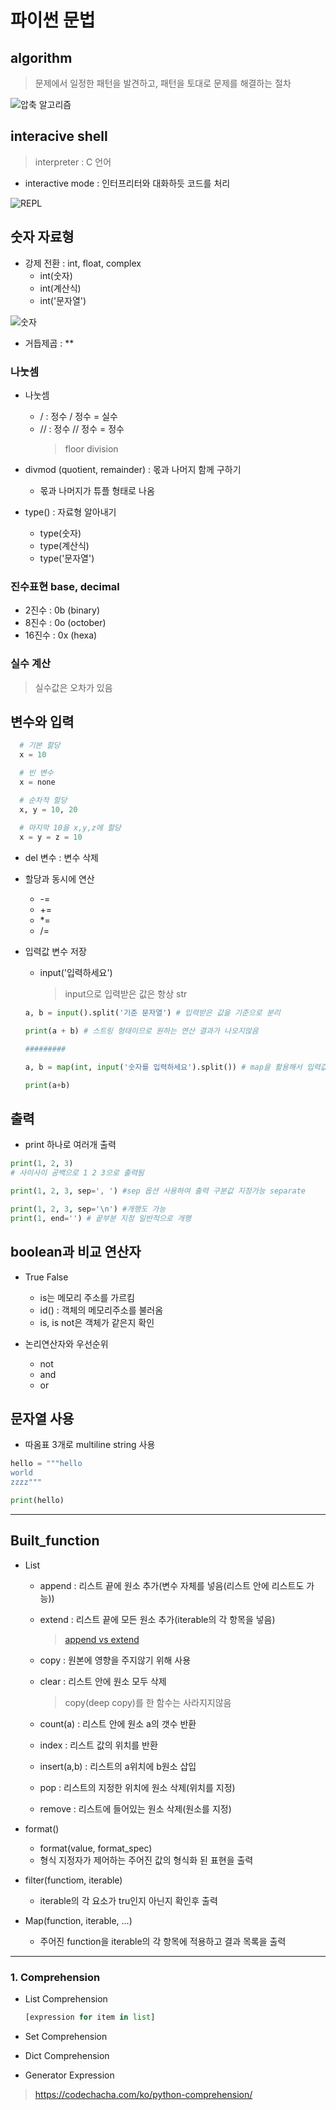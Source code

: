 # 파이썬 문법

## algorithm
  > 문제에서 일정한 패턴을 발견하고, 패턴을 토대로 문제를 해결하는 절차

![압축 알고리즘](../img/Python_01.png)

## interacive shell
  > interpreter : C 언어

- interactive mode : 인터프리터와 대화하듯 코드를 처리

![REPL](../img/Python_02.png)

## 숫자 자료형

- 강제 전환 : int, float, complex
  - int(숫자)
  - int(계산식)
  - int('문자열')

![숫자](../img/Python_03.png) 

- 거듭제곱 : **

### 나눗셈 

- 나눗셈
  - / : 정수 / 정수 = 실수
  - // : 정수 // 정수 = 정수
    > floor division

- divmod (quotient, remainder) : 몫과 나머지 함께 구하기
  - 몫과 나머지가 튜플 형태로 나옴

- type() : 자료형 알아내기
  - type(숫자)
  - type(계산식)
  - type('문자열')

### 진수표현 base, decimal

- 2진수 : 0b (binary)
- 8진수 : 0o (october)
- 16진수 : 0x (hexa)

### 실수 계산
  > 실수값은 오차가 있음

## 변수와 입력

``` python
  # 기본 할당
  x = 10

  # 빈 변수
  x = none

  # 순차적 할당
  x, y = 10, 20
 
  # 마지막 10을 x,y,z에 할당
  x = y = z = 10
```

- del 변수 : 변수 삭제

- 할당과 동시에 연산
  - -=
  - +=
  - *=
  - /=

- 입력값 변수 저장
  - input('입력하세요')
    > input으로 입력받은 값은 항상 str
  ``` python
  a, b = input().split('기준 문자열') # 입력받은 값을 기준으로 분리

  print(a + b) # 스트링 형태이므로 원하는 연산 결과가 나오지않음

  #########

  a, b = map(int, input('숫자를 입력하세요').split()) # map을 활용해서 입력값을 int형으로 만듬

  print(a+b)
  ```

## 출력

- print 하나로 여러개 출력

``` python
print(1, 2, 3)
# 사이사이 공백으로 1 2 3으로 출력됨

print(1, 2, 3, sep=', ') #sep 옵션 사용하여 출력 구분값 지정가능 separate

print(1, 2, 3, sep='\n') #개행도 가능
print(1, end='') # 끝부분 지정 일반적으로 개행
```

## boolean과 비교 연산자 

- True False
  - is는 메모리 주소를 가르킴
  - id() : 객체의 메모리주소를 불러옴
  - is, is not은 객체가 같은지 확인

- 논리연산자와 우선순위
  - not
  - and
  - or

## 문자열 사용

- 따옴표 3개로 multiline string 사용

``` python
hello = """hello
world
zzzz"""

print(hello)
```



---

## Built_function

- List
  - append : 리스트 끝에 원소 추가(변수 자체를 넣음(리스트 안에 리스트도 가능))
  - extend : 리스트 끝에 모든 원소 추가(iterable의 각 항목을 넣음)
    > [append vs extend](https://m.blog.naver.com/wideeyed/221541104629)

  - copy : 원본에 영향을 주지않기 위해 사용
  - clear : 리스트 안에 원소 모두 삭제
    > copy(deep copy)를 한 함수는 사라지지않음

  - count(a) : 리스트 안에 원소 a의 갯수 반환
  - index : 리스트 값의 위치를 반환

  - insert(a,b) : 리스트의 a위치에 b원소 삽입
  
  - pop : 리스트의 지정한 위치에 원소 삭제(위치를 지정)
  - remove : 리스트에 들어있는 원소 삭제(원소를 지정)

- format()
  - format(value, format_spec)
  - 형식 지정자가 제어하는 주어진 값의 형식화 된 표현을 출력

- filter(functiom, iterable)
  - iterable의 각 요소가 tru인지 아닌지 확인후 출력

- Map(function, iterable, ...)
  - 주어진 function을 iterable의 각 항목에 적용하고 결과 목록을 출력


---


### 1. Comprehension

- List Comprehension

    ```python
    [expression for item in list]
    ```

- Set Comprehension
- Dict Comprehension
- Generator Expression

> https://codechacha.com/ko/python-comprehension/


